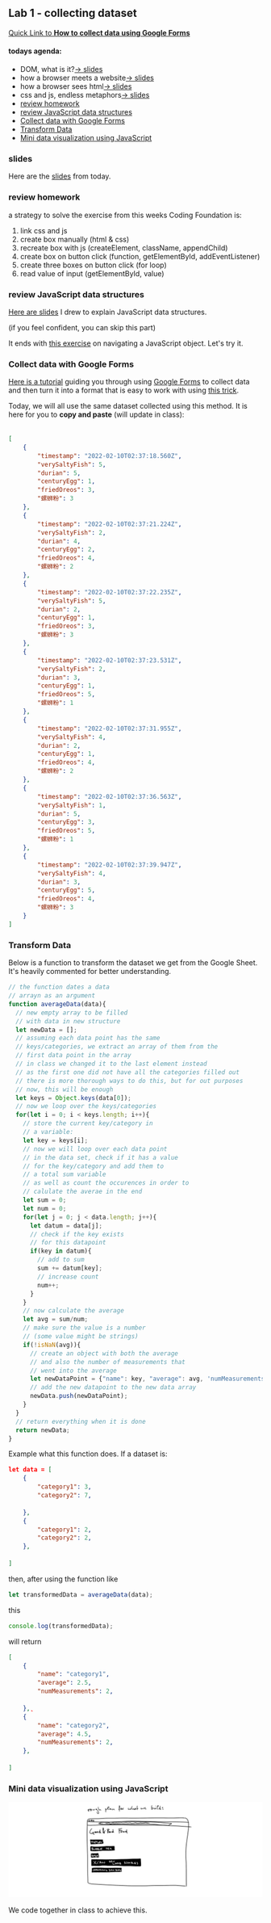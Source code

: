 ## Lab 1 - collecting dataset

[Quick Link to **How to collect data using Google Forms**](../collect-data-google-form)

#### todays agenda:
- DOM, what is it?[-> slides](#slides)
- how a browser meets a website[-> slides](#slides)
- how a browser sees html[-> slides](#slides)
- css and js, endless metaphors[-> slides](#slides)
- [review homework](#review-homework)
- [review JavaScript data structures](#review-javascript-data-structures)
- [Collect data with Google Forms](#collect-data-with-google-forms)
- [Transform Data](#transform-data)
- [Mini data visualization using JavaScript](#mini-data-visualization-using-javascript)

### slides

Here are the [slides](https://docs.google.com/presentation/d/11QFkrtPFOm9-mRbpYSHBUZSQjuMmmMlu6rZLDf-qKYA/edit?usp=sharing) from today.

### review homework
a strategy to solve the exercise from this weeks Coding Foundation is:
1. link css and js
2. create box manually (html & css)
3. recreate box with js (createElement, className, appendChild)
4. create box on button click (function, getElementById, addEventListener)
5. create three boxes on button click (for loop)
6. read value of input (getElementById, value)



### review JavaScript data structures
[Here are slides](https://docs.google.com/presentation/d/1C7FiumimDZhSFaILnOj50oYgr7kE8_jRzD-bepwFHgw/edit?usp=sharing) I drew to explain JavaScript data structures.

(if you feel confident, you can skip this part)

It ends with [this exercise](http://cdv.leoneckert.com/json-nav) on navigating a JavaScript object. Let's try it.

### Collect data with Google Forms

[Here is a tutorial](../collect-data-google-form) guiding you through using [Google Forms](https://docs.google.com/forms/) to collect data and then turn it into a format that is easy to work with using [this trick](http://blog.pamelafox.org/2013/06/exporting-google-spreadsheet-as-json.html).

Today, we will all use the same dataset collected using this method. It is here for you to **copy and paste** (will update in class):

```json

[
    {
        "timestamp": "2022-02-10T02:37:18.560Z",
        "verySaltyFish": 5,
        "durian": 5,
        "centuryEgg": 1,
        "friedOreos": 3,
        "螺蛳粉": 3
    },
    {
        "timestamp": "2022-02-10T02:37:21.224Z",
        "verySaltyFish": 2,
        "durian": 4,
        "centuryEgg": 2,
        "friedOreos": 4,
        "螺蛳粉": 2
    },
    {
        "timestamp": "2022-02-10T02:37:22.235Z",
        "verySaltyFish": 5,
        "durian": 2,
        "centuryEgg": 1,
        "friedOreos": 3,
        "螺蛳粉": 3
    },
    {
        "timestamp": "2022-02-10T02:37:23.531Z",
        "verySaltyFish": 2,
        "durian": 3,
        "centuryEgg": 1,
        "friedOreos": 5,
        "螺蛳粉": 1
    },
    {
        "timestamp": "2022-02-10T02:37:31.955Z",
        "verySaltyFish": 4,
        "durian": 2,
        "centuryEgg": 1,
        "friedOreos": 4,
        "螺蛳粉": 2
    },
    {
        "timestamp": "2022-02-10T02:37:36.563Z",
        "verySaltyFish": 1,
        "durian": 5,
        "centuryEgg": 3,
        "friedOreos": 5,
        "螺蛳粉": 1
    },
    {
        "timestamp": "2022-02-10T02:37:39.947Z",
        "verySaltyFish": 4,
        "durian": 3,
        "centuryEgg": 5,
        "friedOreos": 4,
        "螺蛳粉": 3
    }
]


```

### Transform Data

Below is a function to transform the dataset we get from the Google Sheet. It's heavily commented for better understanding.

```javascript
// the function dates a data
// arrayn as an argument
function averageData(data){
  // new empty array to be filled
  // with data in new structure
  let newData = [];
  // assuming each data point has the same
  // keys/categories, we extract an array of them from the
  // first data point in the array
  // in class we changed it to the last element instead
  // as the first one did not have all the categories filled out
  // there is more thorough ways to do this, but for out purposes
  // now, this will be enough
  let keys = Object.keys(data[0]);
  // now we loop over the keys/categories
  for(let i = 0; i < keys.length; i++){
    // store the current key/category in
    // a variable:
    let key = keys[i];
    // now we will loop over each data point
    // in the data set, check if it has a value
    // for the key/category and add them to
    // a total sum variable
    // as well as count the occurences in order to
    // calulate the averae in the end
    let sum = 0;
    let num = 0;
    for(let j = 0; j < data.length; j++){
      let datum = data[j];
      // check if the key exists
      // for this datapoint
      if(key in datum){
        // add to sum
        sum += datum[key];
        // increase count
        num++;
      }
    }
    // now calculate the average
    let avg = sum/num;
    // make sure the value is a number
    // (some value might be strings)
    if(!isNaN(avg)){
      // create an object with both the average
      // and also the number of measurements that
      // went into the average
      let newDataPoint = {"name": key, "average": avg, 'numMeasurements': num};
      // add the new datapoint to the new data array
      newData.push(newDataPoint);
    }
  }
  // return everything when it is done
  return newData;
}
```

Example what this function does. If a dataset is:
```json
let data = [
    {
        "category1": 3,
        "category2": 7,

    },
    {
        "category1": 2,
        "category2": 2,
    },

]
```
then, after using the function like
```javascript
let transformedData = averageData(data);
```
this
```javascript
console.log(transformedData);
```
will return
```json
[
    {
        "name": "category1",
        "average": 2.5,
        "numMeasurements": 2,

    },̨
    {
        "name": "category2",
        "average": 4.5,
        "numMeasurements": 2,
    },

]
```

### Mini data visualization using JavaScript

![our plan](assets/plan.png)

We code together in class to achieve this.
